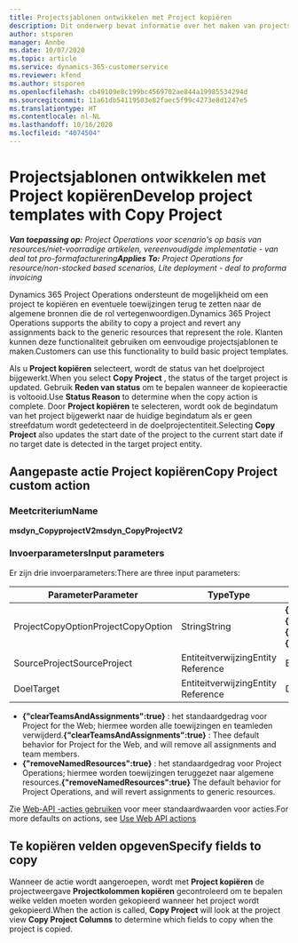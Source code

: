 ```yaml
---
title: Projectsjablonen ontwikkelen met Project kopiëren
description: Dit onderwerp bevat informatie over het maken van projectsjablonen met de aangepaste actie Project kopiëren.
author: stsporen
manager: Annbe
ms.date: 10/07/2020
ms.topic: article
ms.service: dynamics-365-customerservice
ms.reviewer: kfend
ms.author: stsporen
ms.openlocfilehash: cb49109e8c199bc4569702ae844a19985534294d
ms.sourcegitcommit: 11a61db54119503e82faec5f99c4273e8d1247e5
ms.translationtype: HT
ms.contentlocale: nl-NL
ms.lasthandoff: 10/16/2020
ms.locfileid: "4074504"
---
```

# <a name="develop-project-templates-with-copy-project"></a><span data-ttu-id="76328-103">Projectsjablonen ontwikkelen met Project kopiëren</span><span class="sxs-lookup"><span data-stu-id="76328-103">Develop project templates with Copy Project</span></span>

<span data-ttu-id="76328-104">_**Van toepassing op:** Project Operations voor scenario's op basis van resources/niet-voorradige artikelen, vereenvoudigde implementatie - van deal tot pro-formafacturering_</span><span class="sxs-lookup"><span data-stu-id="76328-104">_**Applies To:** Project Operations for resource/non-stocked based scenarios, Lite deployment - deal to proforma invoicing_</span></span>

<span data-ttu-id="76328-105">Dynamics 365 Project Operations ondersteunt de mogelijkheid om een project te kopiëren en eventuele toewijzingen terug te zetten naar de algemene bronnen die de rol vertegenwoordigen.</span><span class="sxs-lookup"><span data-stu-id="76328-105">Dynamics 365 Project Operations supports the ability to copy a project and revert any assignments back to the generic resources that represent the role.</span></span> <span data-ttu-id="76328-106">Klanten kunnen deze functionaliteit gebruiken om eenvoudige projectsjablonen te maken.</span><span class="sxs-lookup"><span data-stu-id="76328-106">Customers can use this functionality to build basic project templates.</span></span>

<span data-ttu-id="76328-107">Als u **Project kopiëren** selecteert, wordt de status van het doelproject bijgewerkt.</span><span class="sxs-lookup"><span data-stu-id="76328-107">When you select **Copy Project** , the status of the target project is updated.</span></span> <span data-ttu-id="76328-108">Gebruik **Reden van status** om te bepalen wanneer de kopieeractie is voltooid.</span><span class="sxs-lookup"><span data-stu-id="76328-108">Use **Status Reason** to determine when the copy action is complete.</span></span> <span data-ttu-id="76328-109">Door **Project kopiëren** te selecteren, wordt ook de begindatum van het project bijgewerkt naar de huidige begindatum als er geen streefdatum wordt gedetecteerd in de doelprojectentiteit.</span><span class="sxs-lookup"><span data-stu-id="76328-109">Selecting **Copy Project** also updates the start date of the project to the current start date if no target date is detected in the target project entity.</span></span>

## <a name="copy-project-custom-action"></a><span data-ttu-id="76328-110">Aangepaste actie Project kopiëren</span><span class="sxs-lookup"><span data-stu-id="76328-110">Copy Project custom action</span></span> 

### <a name="name"></a><span data-ttu-id="76328-111">Meetcriterium</span><span class="sxs-lookup"><span data-stu-id="76328-111">Name</span></span> 

<span data-ttu-id="76328-112">**msdyn_CopyprojectV2**</span><span class="sxs-lookup"><span data-stu-id="76328-112">**msdyn_CopyProjectV2**</span></span>

### <a name="input-parameters"></a><span data-ttu-id="76328-113">Invoerparameters</span><span class="sxs-lookup"><span data-stu-id="76328-113">Input parameters</span></span>
<span data-ttu-id="76328-114">Er zijn drie invoerparameters:</span><span class="sxs-lookup"><span data-stu-id="76328-114">There are three input parameters:</span></span>

| <span data-ttu-id="76328-115">Parameter</span><span class="sxs-lookup"><span data-stu-id="76328-115">Parameter</span></span>          | <span data-ttu-id="76328-116">Type</span><span class="sxs-lookup"><span data-stu-id="76328-116">Type</span></span>   | <span data-ttu-id="76328-117">Waarden</span><span class="sxs-lookup"><span data-stu-id="76328-117">Values</span></span>                                                   | 
|--------------------|--------|----------------------------------------------------------|
| <span data-ttu-id="76328-118">ProjectCopyOption</span><span class="sxs-lookup"><span data-stu-id="76328-118">ProjectCopyOption</span></span>  | <span data-ttu-id="76328-119">String</span><span class="sxs-lookup"><span data-stu-id="76328-119">String</span></span> | <span data-ttu-id="76328-120">**{"removeNamedResources":true}** of **{"clearTeamsAndAssignments":true}**</span><span class="sxs-lookup"><span data-stu-id="76328-120">**{"removeNamedResources":true}** or **{"clearTeamsAndAssignments":true}**</span></span> |
| <span data-ttu-id="76328-121">SourceProject</span><span class="sxs-lookup"><span data-stu-id="76328-121">SourceProject</span></span>      | <span data-ttu-id="76328-122">Entiteitverwijzing</span><span class="sxs-lookup"><span data-stu-id="76328-122">Entity Reference</span></span> | <span data-ttu-id="76328-123">Bronproject</span><span class="sxs-lookup"><span data-stu-id="76328-123">Source Project</span></span> |
| <span data-ttu-id="76328-124">Doel</span><span class="sxs-lookup"><span data-stu-id="76328-124">Target</span></span>             | <span data-ttu-id="76328-125">Entiteitverwijzing</span><span class="sxs-lookup"><span data-stu-id="76328-125">Entity Reference</span></span> | <span data-ttu-id="76328-126">Doelproject</span><span class="sxs-lookup"><span data-stu-id="76328-126">Target Project</span></span> |


- <span data-ttu-id="76328-127">**{"clearTeamsAndAssignments":true}** : het standaardgedrag voor Project for the Web; hiermee worden alle toewijzingen en teamleden verwijderd.</span><span class="sxs-lookup"><span data-stu-id="76328-127">**{"clearTeamsAndAssignments":true}** : Thee default behavior for Project for the Web, and will remove all assignments and team members.</span></span>
- <span data-ttu-id="76328-128">**{"removeNamedResources":true}** : het standaardgedrag voor Project Operations; hiermee worden toewijzingen teruggezet naar algemene resources.</span><span class="sxs-lookup"><span data-stu-id="76328-128">**{"removeNamedResources":true}** The default behavior for Project Operations, and will revert assignments to generic resources.</span></span>

<span data-ttu-id="76328-129">Zie [Web-API -acties gebruiken](https://docs.microsoft.com/powerapps/developer/common-data-service/webapi/use-web-api-actions) voor meer standaardwaarden voor acties.</span><span class="sxs-lookup"><span data-stu-id="76328-129">For more defaults on actions, see [Use Web API actions](https://docs.microsoft.com/powerapps/developer/common-data-service/webapi/use-web-api-actions)</span></span>

## <a name="specify-fields-to-copy"></a><span data-ttu-id="76328-130">Te kopiëren velden opgeven</span><span class="sxs-lookup"><span data-stu-id="76328-130">Specify fields to copy</span></span> 
<span data-ttu-id="76328-131">Wanneer de actie wordt aangeroepen, wordt met **Project kopiëren** de projectweergave **Projectkolommen kopiëren** gecontroleerd om te bepalen welke velden moeten worden gekopieerd wanneer het project wordt gekopieerd.</span><span class="sxs-lookup"><span data-stu-id="76328-131">When the action is called, **Copy Project** will look at the project view **Copy Project Columns** to determine which fields to copy when the project is copied.</span></span>
